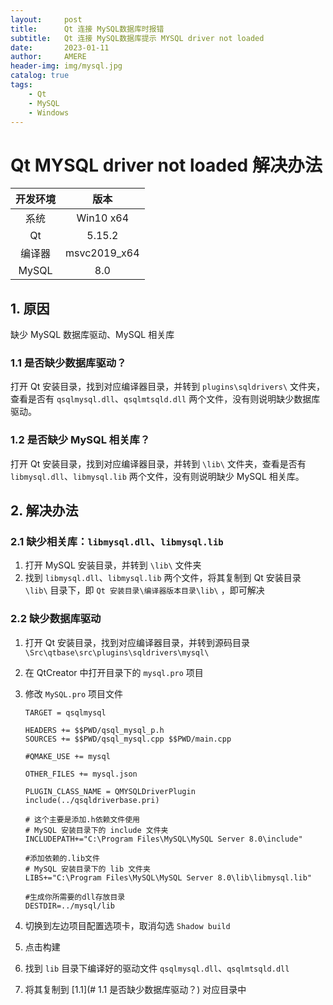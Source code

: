 ```yaml
---
layout:     post
title:      Qt 连接 MySQL数据库时报错
subtitle:   Qt 连接 MySQL数据库提示 MYSQL driver not loaded
date:       2023-01-11
author:     AMERE
header-img: img/mysql.jpg
catalog: true
tags:
    - Qt
    - MySQL
    - Windows
---
```




# Qt MYSQL driver not loaded 解决办法

| 开发环境 |     版本     |
| :------: | :----------: |
|   系统   |  Win10 x64   |
|    Qt    |    5.15.2    |
|  编译器  | msvc2019_x64 |
|  MySQL   |     8.0      |

## 1. 原因

缺少 MySQL 数据库驱动、MySQL 相关库

### 1.1 是否缺少数据库驱动？

打开 Qt 安装目录，找到对应编译器目录，并转到 `plugins\sqldrivers\` 文件夹，查看是否有 `qsqlmysql.dll`、`qsqlmtsqld.dll` 两个文件，没有则说明缺少数据库驱动。

### 1.2 是否缺少 MySQL 相关库？

打开 Qt 安装目录，找到对应编译器目录，并转到 `\lib\` 文件夹，查看是否有 `libmysql.dll`、`libmysql.lib` 两个文件，没有则说明缺少 MySQL 相关库。

## 2. 解决办法

### 2.1 缺少相关库：`libmysql.dll`、`libmysql.lib`

1. 打开 MySQL 安装目录，并转到 `\lib\` 文件夹
2. 找到 `libmysql.dll`、`libmysql.lib` 两个文件，将其复制到 Qt 安装目录 `\lib\` 目录下，即 `Qt 安装目录\编译器版本目录\lib\` ，即可解决

### 2.2 缺少数据库驱动

1. 打开 Qt 安装目录，找到对应编译器目录，并转到源码目录 `\Src\qtbase\src\plugins\sqldrivers\mysql\` 

2. 在 QtCreator 中打开目录下的 `mysql.pro` 项目

3. 修改 `MySQL.pro` 项目文件

   ```qmake
   TARGET = qsqlmysql
   
   HEADERS += $$PWD/qsql_mysql_p.h
   SOURCES += $$PWD/qsql_mysql.cpp $$PWD/main.cpp
   
   #QMAKE_USE += mysql
   
   OTHER_FILES += mysql.json
   
   PLUGIN_CLASS_NAME = QMYSQLDriverPlugin
   include(../qsqldriverbase.pri)
   
   # 这个主要是添加.h依赖文件使用
   # MySQL 安装目录下的 include 文件夹
   INCLUDEPATH+="C:\Program Files\MySQL\MySQL Server 8.0\include"
   
   #添加依赖的.lib文件
   # MySQL 安装目录下的 lib 文件夹
   LIBS+="C:\Program Files\MySQL\MySQL Server 8.0\lib\libmysql.lib"
   
   #生成你所需要的dll存放目录
   DESTDIR=../mysql/lib
   ```

4. 切换到左边项目配置选项卡，取消勾选 `Shadow build`
5. 点击构建
6. 找到 `lib` 目录下编译好的驱动文件 `qsqlmysql.dll`、`qsqlmtsqld.dll` 
7. 将其复制到 [1.1](# 1.1 是否缺少数据库驱动？) 对应目录中
